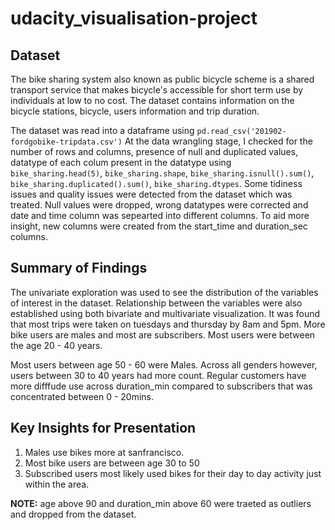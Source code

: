 # udacity_visualisation-project
## Dataset

The bike sharing system also known as public bicycle scheme is a shared transport service that makes bicycle's accessible for short term use by individuals at low to no cost. The dataset contains information on the bicycle stations, bicycle, users information and trip duration. 

The dataset was read into a dataframe using ```pd.read_csv('201902-fordgobike-tripdata.csv')``` 
At the data wrangling stage, I checked for the number of rows and columns, presence of null and duplicated values, datatype of each colum present in the datatype using ```bike_sharing.head(5)```, ```bike_sharing.shape```, ```bike_sharing.isnull().sum()```, ```bike_sharing.duplicated().sum()```, ```bike_sharing.dtypes```. Some tidiness issues and quality issues were detected from the dataset which was treated. Null values were dropped, wrong datatypes were corrected and date and time column was sepearted into different columns. To aid more insight, new columns were created from the start_time and duration_sec columns.

## Summary of Findings

 The univariate exploration was used to see the distribution of the variables of interest in the dataset. Relationship between the variables were also established using both bivariate and multivariate visualization. It was found that most trips were taken on tuesdays and thursday by 8am and 5pm. More bike users are males and most are subscribers. Most users were between the age 20 - 40 years.

 Most users between age 50 - 60 were Males. Across all genders however, users between 30 to 40 years had more count. Regular customers have more difffude use across duration_min compared to subscribers that was concentrated between 0 - 20mins.


## Key Insights for Presentation

1. Males use bikes more at sanfrancisco.
2. Most bike users are between age 30 to 50
3. Subscribed users most likely used bikes for their day to day activity just within the area. 

**NOTE:** age above 90 and duration_min above 60 were traeted as outliers and dropped from the dataset. 
